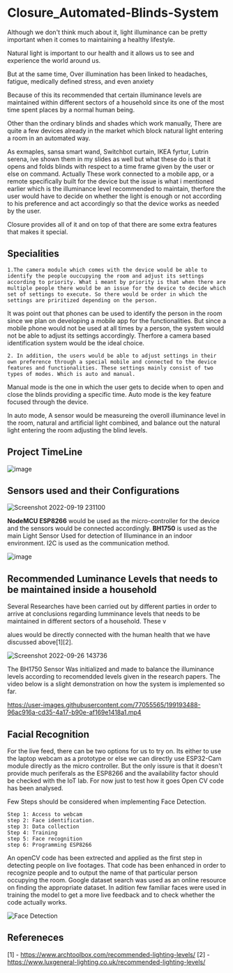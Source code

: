 # Closure_Automated-Blinds-System



Although we don't think much about it, light illuminance can be pretty important when it comes to maintaining a healthy lifestyle.

Natural light is important to our health and it allows us to see and experience the world around
us.

But at the same time, Over illumination has been linked to headaches,
fatigue, medically defined stress, and even anxiety

Because of this its recommended that certain illuminance levels are
maintained within different sectors of a household since its one of the most time spent places by a normal human being.

Other than the ordinary blinds and shades which work manually, There are quite a few devices already in the market which block natural light entering a room in an automated way.

As exmaples, sansa smart wand, Switchbot curtain, IKEA fyrtur, Lutrin serena, ive shown them in my slides as well but what these do is that it opens and folds blinds with respect to a time frame given by the user or else on command. Actually These work connected to a mobile app, or a remote specifically built for the device but the issue is what i mentioned earlier which is the illuminance level recommended to maintain, therfore the user would have to decide on whether the light is enough or not according to his preference and act accordingly so that the device works as needed by the user.

Closure provides all of it and on top of that there are some extra features that makes it special.




## Specialities


    1.The camera module which comes with the device would be able to identify the people ouccupying the room and adjust its settings according to priority. What i meant by priority is that when there are multiple people there would be an issue for the device to decide which set of settings to execute. So there would be order in which the settings are priritized depending on the person.
    
It was point out that phones can be used to identify the person in the room since we plan on developing a mobile app for the functionalities. But since a mobile phone would not be used at all times by a person, the system would not be able to adjust its settings accordingly. Therfore a camera based identification system would be the ideal choice.

    2. In addition, the users would be able to adjust settings in their own preference through a special mobile and connected to the device features and functionalities. These settings mainly consist of two types of modes. Which is auto and manual.

Manual mode is the one in which the user gets to decide when to open and close the blinds providing a specific time. Auto mode is the key feature focused through the device.

In auto mode, A sensor would be measureing the overoll illuminance level in the room, natural and artificial light combined, and balance out the natural light entering the room adjusting the blind levels.




## Project TimeLine

![image](https://user-images.githubusercontent.com/77055565/192230852-0549f6ae-f051-42b6-98a1-fb1c9fa4ea2b.jpg)




## Sensors used and their Configurations 

![Screenshot 2022-09-19 231100](https://user-images.githubusercontent.com/77055565/191079791-27ae389f-3905-44cb-8cd2-f8187a39d96f.png)

**NodeMCU ESP8266** would be used as the micro-controller for the device and the sensors would be connected accordingly.
**BH1750** is used as the main Light Sensor Used for detection of Illuminance in an indoor environment. I2C is used as the communication method.

![image](https://user-images.githubusercontent.com/77055565/191073987-1c251a4e-0f96-4dc8-9f5d-dcd9676680b2.png)


## Recommended Luminance Levels that needs to be maintained inside a household

Several Researches have been carried out by different parties in order to arrive at conclusions regarding lumminance levels that needs to be maintained in different sectors of a household. These v



alues would be directly connected with the human health that we have discussed above[1][2].



![Screenshot 2022-09-26 143736](https://user-images.githubusercontent.com/77055565/192237910-99259aac-b8da-4723-a72f-8a06ecc32adb.png)

The BH1750 Sensor Was initialized and made to balance the illuminance levels according to recomendded levels given in the research papers. The video below is a slight demonstration on how the system is implemented so far.

https://user-images.githubusercontent.com/77055565/199193488-96ac916a-cd35-4a17-b90e-af169e1418a1.mp4



## Facial Recognition

For the live feed, there can be two options for us to try on. Its either to use the laptop webcam as a prototype or else we can directly use ESP32-Cam module directly as the micro controller. But the only issure is that it doesn't provide much periferals as the ESP8266 and the availability factor should be checked with the IoT lab. For now just to test how it goes Open CV code has been analysed.

Few Steps should be considered when implementing Face Detection.

    Step 1: Access to webcam
    step 2: Face identification.
    step 3: Data collection
    Step 4: Training
    step 5: Face recognition
    step 6: Programming ESP8266
    
 
An openCV code has been extrected and applied as the first step in detecting people on live footages. That code has been enhanced in order to recognize people and to output the name of that particular person occupying the room. Google dataset search was used as an online resource on finding the appropriate dataset. In adition few familiar faces were used in training the model to get a more live feedback and to check whether the code actually works.


![Face Detection](https://user-images.githubusercontent.com/77055565/199195084-aaae4171-520d-4b9d-bc9b-cb9c449b7e4b.png)

## Refereneces
[1] - https://www.archtoolbox.com/recommended-lighting-levels/
[2] - https://www.luxgeneral-lighting.co.uk/recommended-lighting-levels/
